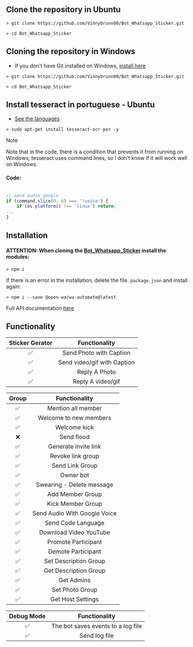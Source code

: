 ## Clone the repository in Ubuntu

``` shell
> git clone https://github.com/Vinnybrunn00/Bot_Whatsapp_Sticker.git
```

```shell
> cd Bot_Whatsapp_Sticker
```

## Cloning the repository in Windows

- If you don't have Git installed on Windows, [install here](https://github.com/git-for-windows/git/releases/download/v2.37.1.windows.1/Git-2.37.1-64-bit.exe)

```shell
> git clone https://github.com/Vinnybrunn00/Bot_Whatsapp_Sticker.git
```

```shell
> cd Bot_Whatsapp_Sticker
```

## Install tesseract in portuguese - Ubuntu

- [See the languages](https://stackoverflow.com/questions/52891563/how-to-install-language-in-tesseract-ocr)

```shell
> sudo apt-get install tesseract-ocr-por -y
```

> [!note]
> Note that in the code, there is a condition that prevents it from running on Windows, tesseract uses command lines, so I don't know if it will work well on Windows.

#### Code:

```javascript

// send audio google
if (command.slice(0, 6) === '!voice') {
    if (os.platform() !== 'linux') return;
...
}
```

## Installation


#### ATTENTION: When cloning the [Bot_Whatsapp_Sticker](https://github.com/Vinnybrunn00/Bot_Whatsapp_Sticker) install the modules:


```shell
> npm i
```
If there is an error in the installation, delete the file. ```package.json``` and install again:

```shell
> npm i --save @open-wa/wa-automate@latest
```

Full API documentation [here](https://github.com/open-wa/wa-automate-nodejs)


## Functionality

| Sticker Gerator |                Functionality    |
| :-----------: | :--------------------------------:|
|       ✅       | Send Photo with Caption          |
|       ✅       | Send video/gif with Caption      |
|       ✅       | Reply A Photo                    |
|       ✅       | Reply A video/gif                |


| Group  |                     Functionality         |
| :-----------: | :--------------------------------: |
|       ✅        |   Mention all member             |
|       ✅        |   Welcome to new members         |
|       ✅        |   Welcome kick                   |
|       ❌        |   Send flood                     |
|       ✅        |   Generate invite link           |
|       ✅        |   Revoke link group              |
|       ✅        |   Send Link Group                |
|       ✅        |   Owner bot                      |
|       ✅        |   Swearing - Delete message      |
|       ✅        |   Add Member Group	            |
|       ✅        |   Kick Member Group	            |
|       ✅        |   Send Audio With Google Voice   |
|       ✅        |   Send Code Language	            |
|       ✅        |   Download Video YouTube	        |
|       ✅        |   Promote Participant	        |
|       ✅        |   Demote Participant	            |
|       ✅        |   Set Description Group	        |
|       ✅        |   Get Description Group          |
|       ✅        |   Get Admins	                    |
|       ✅        |   Set Photo Group	            |
|       ✅        |   Get Host Settings              |

| Debug Mode  |                     Functionality    |
| :-----------: | :--------------------------------: |
|       ✅        | The bot saves events to a log file |
|       ✅        | Send log file                    |
